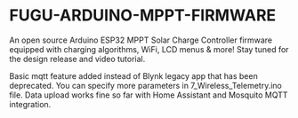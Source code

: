 # FUGU-ARDUINO-MPPT-FIRMWARE
An open source Arduino ESP32 MPPT Solar Charge Controller firmware equipped with charging algorithms, WiFi, LCD menus &amp; more!
Stay tuned for the design release and video tutorial.

Basic mqtt feature added instead of Blynk legacy app that has been deprecated.
You can specify more parameters in 7_Wireless_Telemetry.ino file.
Data upload works fine so far with Home Assistant and Mosquito MQTT integration.
